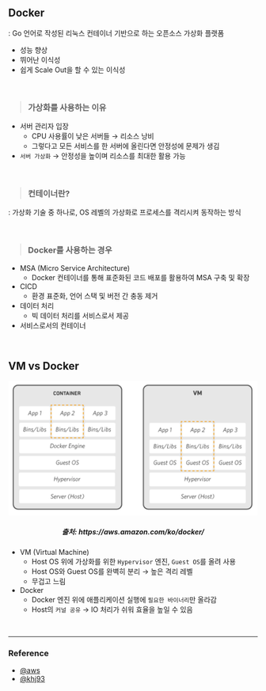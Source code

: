 ## Docker

: Go 언어로 작성된 리눅스 컨테이너 기반으로 하는 오픈소스 가상화 플랫폼

- 성능 향상
- 뛰어난 이식성
- 쉽게 Scale Out을 할 수 있는 이식성

<br>

> ### 가상화를 사용하는 이유

- 서버 관리자 입장
  - CPU 사용률이 낮은 서버들 → 리소스 낭비
  - 그렇다고 모든 서비스를 한 서버에 올린다면 안정성에 문제가 생김
- `서버 가상화` → 안정성을 높이며 리소스를 최대한 활용 가능

<br>

> ### 컨테이너란?

: 가상화 기술 중 하나로, OS 레벨의 가상화로 프로세스를 격리시켜 동작하는 방식

<br>

> ### Docker를 사용하는 경우

- MSA (Micro Service Architecture)
  - Docker 컨테이너를 통해 표준화된 코드 배포를 활용하여 MSA 구축 및 확장
- CICD
  - 환경 표준화, 언어 스택 및 버전 간 충동 제거
- 데이터 처리
  - 빅 데이터 처리를 서비스로서 제공
- 서비스로서의 컨테이너

<br>

## VM vs Docker

<div align=center>
    <img src='../../resources/docker/vm_container.png'>
    <h5>출처: https://aws.amazon.com/ko/docker/</h5>
</div>

- VM (Virtual Machine)
  - Host OS 위에 가상화를 위한 `Hypervisor` 엔진, `Guest OS`를 올려 사용
  - Host OS와 Guest OS를 완벽히 분리 → 높은 격리 레벨
  - 무겁고 느림
- Docker
  - Docker 엔진 위에 애플리케이션 실행에 `필요한 바이너리`만 올라감
  - Host의 `커널 공유` → IO 처리가 쉬워 효율을 높일 수 있음

<br>

---

### Reference

- [@aws](https://aws.amazon.com/ko/docker/)
- [@khj93](https://khj93.tistory.com/entry/Docker-Docker-%EA%B0%9C%EB%85%90)
